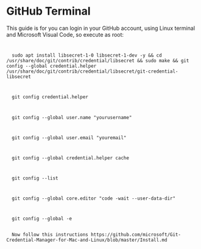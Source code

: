 # GitHub Terminal

This guide is for you can login in your GitHub account, using Linux terminal and Microsoft Visual Code, so execute as root:

#
      sudo apt install libsecret-1-0 libsecret-1-dev -y && cd /usr/share/doc/git/contrib/credential/libsecret && sudo make && git config --global credential.helper /usr/share/doc/git/contrib/credential/libsecret/git-credential-libsecret
#      
      git config credential.helper
#      
      git config --global user.name "yourusername"
#      
      git config --global user.email "youremail"
#      
      git config --global credential.helper cache
#      
      git config --list      
#      
      git config --global core.editor "code -wait --user-data-dir"
#
      git config --global -e
      
      
      Now follow this instructions https://github.com/microsoft/Git-Credential-Manager-for-Mac-and-Linux/blob/master/Install.md 
